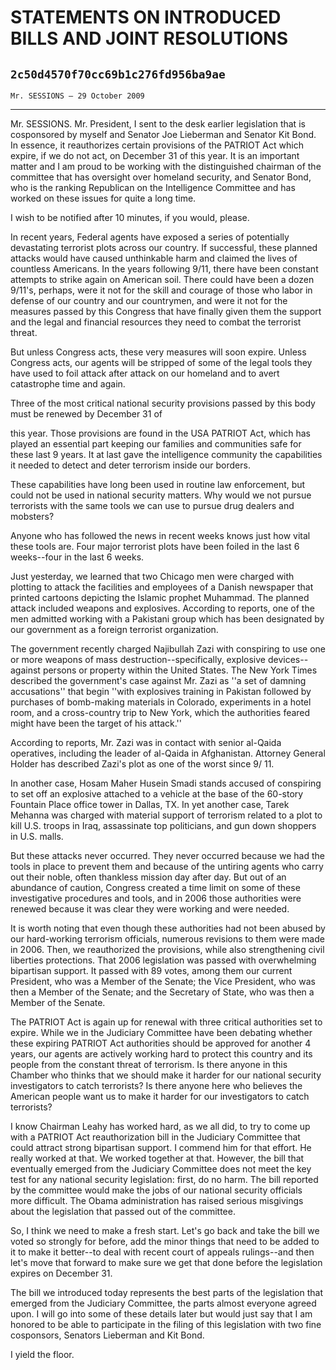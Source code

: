 # STATEMENTS ON INTRODUCED BILLS AND JOINT RESOLUTIONS
## `2c50d4570f70cc69b1c276fd956ba9ae`
`Mr. SESSIONS — 29 October 2009`

---


Mr. SESSIONS. Mr. President, I sent to the desk earlier legislation 
that is cosponsored by myself and Senator Joe Lieberman and Senator Kit 
Bond. In essence, it reauthorizes certain provisions of the PATRIOT Act 
which expire, if we do not act, on December 31 of this year. It is an 
important matter and I am proud to be working with the distinguished 
chairman of the committee that has oversight over homeland security, 
and Senator Bond, who is the ranking Republican on the Intelligence 
Committee and has worked on these issues for quite a long time.

I wish to be notified after 10 minutes, if you would, please.

In recent years, Federal agents have exposed a series of potentially 
devastating terrorist plots across our country. If successful, these 
planned attacks would have caused unthinkable harm and claimed the 
lives of countless Americans. In the years following 9/11, there have 
been constant attempts to strike again on American soil. There could 
have been a dozen 9/11's, perhaps, were it not for the skill and 
courage of those who labor in defense of our country and our 
countrymen, and were it not for the measures passed by this Congress 
that have finally given them the support and the legal and financial 
resources they need to combat the terrorist threat.

But unless Congress acts, these very measures will soon expire. 
Unless Congress acts, our agents will be stripped of some of the legal 
tools they have used to foil attack after attack on our homeland and to 
avert catastrophe time and again.

Three of the most critical national security provisions passed by 
this body must be renewed by December 31 of


this year. Those provisions are found in the USA PATRIOT Act, which has 
played an essential part keeping our families and communities safe for 
these last 9 years. It at last gave the intelligence community the 
capabilities it needed to detect and deter terrorism inside our 
borders.

These capabilities have long been used in routine law enforcement, 
but could not be used in national security matters. Why would we not 
pursue terrorists with the same tools we can use to pursue drug dealers 
and mobsters?

Anyone who has followed the news in recent weeks knows just how vital 
these tools are. Four major terrorist plots have been foiled in the 
last 6 weeks--four in the last 6 weeks.

Just yesterday, we learned that two Chicago men were charged with 
plotting to attack the facilities and employees of a Danish newspaper 
that printed cartoons depicting the Islamic prophet Muhammad. The 
planned attack included weapons and explosives. According to reports, 
one of the men admitted working with a Pakistani group which has been 
designated by our government as a foreign terrorist organization.

The government recently charged Najibullah Zazi with conspiring to 
use one or more weapons of mass destruction--specifically, explosive 
devices--against persons or property within the United States. The New 
York Times described the government's case against Mr. Zazi as ''a set 
of damning accusations'' that begin ''with explosives training in 
Pakistan followed by purchases of bomb-making materials in Colorado, 
experiments in a hotel room, and a cross-country trip to New York, 
which the authorities feared might have been the target of his 
attack.''

According to reports, Mr. Zazi was in contact with senior al-Qaida 
operatives, including the leader of al-Qaida in Afghanistan. Attorney 
General Holder has described Zazi's plot as one of the worst since 9/
11.

In another case, Hosam Maher Husein Smadi stands accused of 
conspiring to set off an explosive attached to a vehicle at the base of 
the 60-story Fountain Place office tower in Dallas, TX. In yet another 
case, Tarek Mehanna was charged with material support of terrorism 
related to a plot to kill U.S. troops in Iraq, assassinate top 
politicians, and gun down shoppers in U.S. malls.

But these attacks never occurred. They never occurred because we had 
the tools in place to prevent them and because of the untiring agents 
who carry out their noble, often thankless mission day after day. But 
out of an abundance of caution, Congress created a time limit on some 
of these investigative procedures and tools, and in 2006 those 
authorities were renewed because it was clear they were working and 
were needed.

It is worth noting that even though these authorities had not been 
abused by our hard-working terrorism officials, numerous revisions to 
them were made in 2006. Then, we reauthorized the provisions, while 
also strengthening civil liberties protections. That 2006 legislation 
was passed with overwhelming bipartisan support. It passed with 89 
votes, among them our current President, who was a Member of the 
Senate; the Vice President, who was then a Member of the Senate; and 
the Secretary of State, who was then a Member of the Senate.

The PATRIOT Act is again up for renewal with three critical 
authorities set to expire. While we in the Judiciary Committee have 
been debating whether these expiring PATRIOT Act authorities should be 
approved for another 4 years, our agents are actively working hard to 
protect this country and its people from the constant threat of 
terrorism. Is there anyone in this Chamber who thinks that we should 
make it harder for our national security investigators to catch 
terrorists? Is there anyone here who believes the American people want 
us to make it harder for our investigators to catch terrorists?

I know Chairman Leahy has worked hard, as we all did, to try to come 
up with a PATRIOT Act reauthorization bill in the Judiciary Committee 
that could attract strong bipartisan support. I commend him for that 
effort. He really worked at that. We worked together at that. However, 
the bill that eventually emerged from the Judiciary Committee does not 
meet the key test for any national security legislation: first, do no 
harm. The bill reported by the committee would make the jobs of our 
national security officials more difficult. The Obama administration 
has raised serious misgivings about the legislation that passed out of 
the committee.

So, I think we need to make a fresh start. Let's go back and take the 
bill we voted so strongly for before, add the minor things that need to 
be added to it to make it better--to deal with recent court of appeals 
rulings--and then let's move that forward to make sure we get that done 
before the legislation expires on December 31.

The bill we introduced today represents the best parts of the 
legislation that emerged from the Judiciary Committee, the parts almost 
everyone agreed upon. I will go into some of these details later but 
would just say that I am honored to be able to participate in the 
filing of this legislation with two fine cosponsors, Senators Lieberman 
and Kit Bond.

I yield the floor.